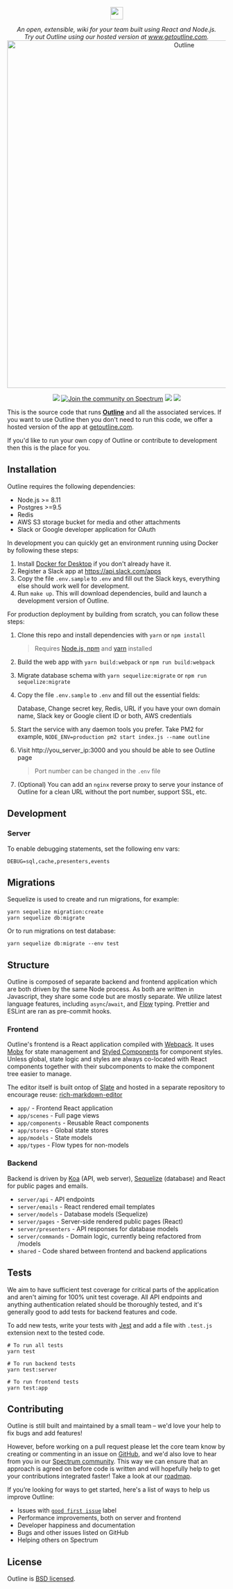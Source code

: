 <p align="center">
  <img src="https://user-images.githubusercontent.com/31465/34380645-bd67f474-eb0b-11e7-8d03-0151c1730654.png" height="29" />
</p>
<p align="center">
  <i>An open, extensible, wiki for your team built using React and Node.js.<br/>Try out Outline using our hosted version at <a href="https://www.getoutline.com">www.getoutline.com</a>.</i>
  <br/>
  <img src="https://user-images.githubusercontent.com/31465/34456332-51e41eb0-ed9c-11e7-9fa9-20e7fa946494.jpg" alt="Outline" width="800" />
</p>
<p align="center">
  <a href="https://circleci.com/gh/outline/outline" rel="nofollow"><img src="https://circleci.com/gh/outline/outline.svg?style=shield&amp;circle-token=c0c4c2f39990e277385d5c1ae96169c409eb887a"></a>
  <a href="https://spectrum.chat/outline" rel="nofollow"><img src="https://withspectrum.github.io/badge/badge.svg" alt="Join the community on Spectrum"/></a>
  <a href="https://github.com/prettier/prettier"><img src="https://img.shields.io/badge/code_style-prettier-ff69b4.svg?style=flat"></a>
  <a href="https://github.com/styled-components/styled-components"><img src="https://img.shields.io/badge/style-%F0%9F%92%85%20styled--components-orange.svg"></a>
</p>

This is the source code that runs [**Outline**](https://www.getoutline.com) and all the associated services. If you want to use Outline then you don't need to run this code, we offer a hosted version of the app at [getoutline.com](https://www.getoutline.com).

If you'd like to run your own copy of Outline or contribute to development then this is the place for you.

## Installation

Outline requires the following dependencies:

- Node.js >= 8.11
- Postgres >=9.5
- Redis
- AWS S3 storage bucket for media and other attachments
- Slack or Google developer application for OAuth

In development you can quickly get an environment running using Docker by following these steps:

1. Install [Docker for Desktop](https://www.docker.com) if you don't already have it.
1. Register a Slack app at https://api.slack.com/apps
1. Copy the file `.env.sample` to `.env` and fill out the Slack keys, everything
   else should work well for development.
1. Run `make up`. This will download dependencies, build and launch a development version of Outline.

For production deployment by building from scratch, you can follow these steps:

1. Clone this repo and install dependencies with `yarn` or `npm install`

   > Requires [Node.js, npm](https://nodejs.org/) and [yarn](https://yarnpkg.com) installed

2. Build the web app with `yarn build:webpack` or `npm run build:webpack`

3. Migrate database schema with `yarn sequelize:migrate` or `npm run sequelize:migrate `

4. Copy the file `.env.sample` to `.env` and fill out the essential fields:

   Database, Change secret key, Redis, URL if you have your own domain name, Slack key or Google client ID or both, AWS credentials

5. Start the service with any daemon tools you prefer. Take PM2 for example, `NODE_ENV=production pm2 start index.js --name outline `

6. Visit http://you_server_ip:3000 and you should be able to see Outline page

   > Port number can be changed in the `.env` file

7. (Optional) You can add an `nginx` reverse proxy to serve your instance of Outline for a clean URL without the port number, support SSL, etc.

## Development

### Server

To enable debugging statements, set the following env vars:

```
DEBUG=sql,cache,presenters,events
```

## Migrations

Sequelize is used to create and run migrations, for example:

```
yarn sequelize migration:create
yarn sequelize db:migrate
```

Or to run migrations on test database:

```
yarn sequelize db:migrate --env test
```

## Structure

Outline is composed of separate backend and frontend application which are both driven by the same Node process. As both are written in Javascript, they share some code but are mostly separate. We utilize latest language features, including `async`/`await`, and [Flow](https://flow.org/) typing. Prettier and ESLint are ran as pre-commit hooks.

### Frontend

Outline's frontend is a React application compiled with [Webpack](https://webpack.js.org/). It uses [Mobx](https://mobx.js.org/) for state management and [Styled Components](https://www.styled-components.com/) for component styles. Unless global, state logic and styles are always co-located with React components together with their subcomponents to make the component tree easier to manage.

The editor itself is built ontop of [Slate](https://github.com/ianstormtaylor/slate) and hosted in a separate repository to encourage reuse: [rich-markdown-editor](https://github.com/outline/rich-markdown-editor)

- `app/` - Frontend React application
- `app/scenes` - Full page views
- `app/components` - Reusable React components
- `app/stores` - Global state stores
- `app/models` - State models
- `app/types` - Flow types for non-models

### Backend

Backend is driven by [Koa](http://koajs.com/) (API, web server), [Sequelize](http://docs.sequelizejs.com/) (database) and React for public pages and emails.

- `server/api` - API endpoints
- `server/emails`  - React rendered email templates
- `server/models` - Database models (Sequelize)
- `server/pages` - Server-side rendered public pages (React)
- `server/presenters` - API responses for database models
- `server/commands` - Domain logic, currently being refactored from /models
- `shared` - Code shared between frontend and backend applications

## Tests

We aim to have sufficient test coverage for critical parts of the application and aren't aiming for 100% unit test coverage. All API endpoints and anything authentication related should be thoroughly tested, and it's generally good to add tests for backend features and code.

To add new tests, write your tests with [Jest](https://facebook.github.io/jest/) and add a file with `.test.js` extension next to the tested code.

```shell
# To run all tests
yarn test

# To run backend tests
yarn test:server

# To run frontend tests
yarn test:app
```

## Contributing

Outline is still built and maintained by a small team – we'd love your help to fix bugs and add features!

However, before working on a pull request please let the core team know by creating or commenting in an issue on [GitHub](https://www.github.com/outline/outline/issues), and we'd also love to hear from you in our [Spectrum community](https://spectrum.chat/outline). This way we can ensure that an approach is agreed on before code is written and will hopefully help to get your contributions integrated faster! Take a look at our [roadmap](https://www.getoutline.com/share/3e6cb2b5-d68b-4ad8-8900-062476820311).

If you’re looking for ways to get started, here's a list of ways to help us improve Outline:

* Issues with [`good first issue`](https://github.com/outline/outline/labels/good%20first%20issue) label
* Performance improvements, both on server and frontend
* Developer happiness and documentation
* Bugs and other issues listed on GitHub
* Helping others on Spectrum

## License

Outline is [BSD licensed](https://github.com/outline/outline/blob/master/LICENSE).

